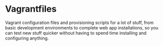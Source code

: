 # Vagrantfiles

Vagrant configuration files and provisioning scripts for a lot of stuff, from basic development environments to complete web app installations, so you can test new stuff quicker without having to spend time installing and configuring anything.
